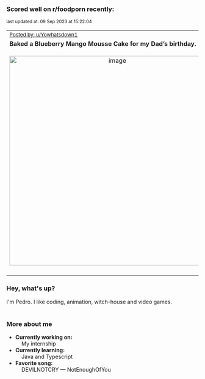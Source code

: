 ### Scored well on r/foodporn recently:

<p align="left"><sub>last updated at: 09 Sep 2023 at 15:22:04</sub></p>

|   |
| --- |
| <sub>[Posted by: u/Yowhatsdown1][source]</sub> |
| **Baked a Blueberry Mango Mousse Cake for my Dad’s birthday.** | 
|<p align="center"> <img alt="image" src="https://i.redd.it/7q3u9mbsmumb1.jpg" width="550" /> </p>|
|   |

### Hey, what's up?

I'm Pedro. I like coding, animation, witch-house and video games.<br><br>

### More about me
- **Currently working on:**  
&nbsp;&nbsp;&nbsp;&nbsp;My internship
- **Currently learning:**  
&nbsp;&nbsp;&nbsp;&nbsp;Java and Typescript
- **Favorite song:**  
&nbsp;&nbsp;&nbsp;&nbsp;DEVILNOTCRY — NotEnoughOfYou<br><br>

  



  
  
  
[linkedin]: https://linkedin.com/in/pedro-h-r-gomes-8a487b14a/
[gmail]: mailto:pilique11@gmail.com
[source]: https://reddit.com/r/FoodPorn/comments/16ci8uj/baked_a_blueberry_mango_mousse_cake_for_my_dads/
[redditAPI]: https://www.reddit.com/dev/api/